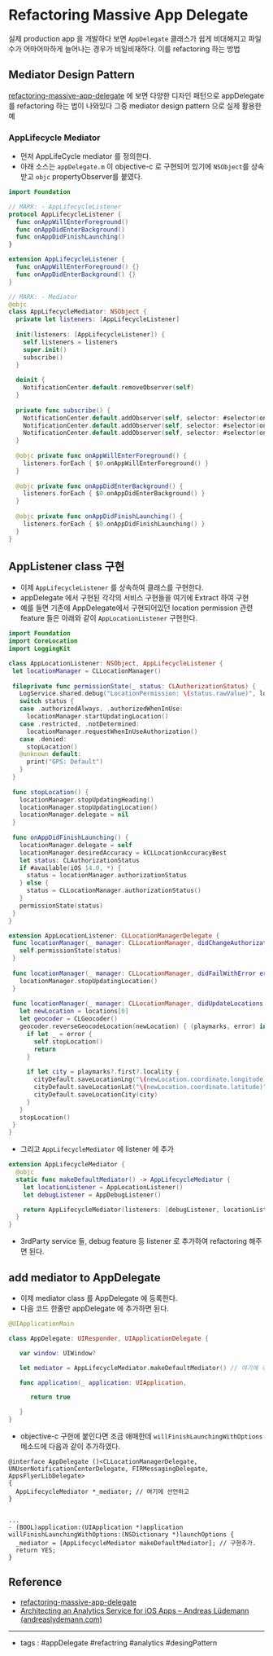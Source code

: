 # Refactoring Massive App Delegate

실제 production app 을 개발하다 보면 `AppDelegate` 클래스가 쉽게 비대해지고 파일수가 어마어마하게 늘어나는 경우가 비일비재하다. 이를 refactoring 하는 방법

## Mediator Design Pattern
[refactoring-massive-app-delegate](https://www.vadimbulavin.com/refactoring-massive-app-delegate/) 에 보면 다양한 디자인 패턴으로 appDelegate를 refactoring 하는 법이 나와있다 그중 mediator design pattern 으로 실제 활용한 예 

### AppLifecycle Mediator
- 먼저 AppLifeCycle mediator 를 정의한다. 
- 아래 소스는 `appDelegate.m` 이 objective-c 로 구현되어 있기에 `NSObject`를 상속받고 `objc` propertyObserver를 붙였다. 
```swift
import Foundation

// MARK: - AppLifecycleListener
protocol AppLifecycleListener {
  func onAppWillEnterForeground()
  func onAppDidEnterBackground()
  func onAppDidFinishLaunching()
}

extension AppLifecycleListener {
  func onAppWillEnterForeground() {}
  func onAppDidEnterBackground() {}
}

// MARK: - Mediator
@objc
class AppLifecycleMediator: NSObject {
  private let listeners: [AppLifecycleListener]
  
  init(listeners: [AppLifecycleListener]) {
    self.listeners = listeners
    super.init()
    subscribe()
  }
  
  deinit {
    NotificationCenter.default.removeObserver(self)
  }
  
  private func subscribe() {
    NotificationCenter.default.addObserver(self, selector: #selector(onAppWillEnterForeground), name: UIApplication.willEnterForegroundNotification, object: nil)
    NotificationCenter.default.addObserver(self, selector: #selector(onAppDidEnterBackground), name: UIApplication.didEnterBackgroundNotification, object: nil)
    NotificationCenter.default.addObserver(self, selector: #selector(onAppDidFinishLaunching), name: UIApplication.didFinishLaunchingNotification, object: nil)
  }
  
  @objc private func onAppWillEnterForeground() {
    listeners.forEach { $0.onAppWillEnterForeground() }
  }
  
  @objc private func onAppDidEnterBackground() {
    listeners.forEach { $0.onAppDidEnterBackground() }
  }
  
  @objc private func onAppDidFinishLaunching() {
    listeners.forEach { $0.onAppDidFinishLaunching() }
  }
}


```

## AppListener class 구현
- 이제 `AppLifecycleListener` 를 상속하여 클래스를 구현한다. 
- appDelegate 에서 구현된 각각의 서비스 구현들을 여기에 Extract 하여 구현 
- 예를 들면 기존에 AppDelegate에서 구현되어있던 location permission 관련 feature 들은 아래와 같이 `AppLocationListener` 구현한다.  

 ```swift
import Foundation
import CoreLocation
import LoggingKit

class AppLocationListener: NSObject, AppLifecycleListener {
  let locationManager = CLLocationManager()
  
  fileprivate func permissionState(_ status: CLAuthorizationStatus) {
    LogService.shared.debug("LocationPermission: \(status.rawValue)", logCategory: \.debug)
    switch status {
    case .authorizedAlways, .authorizedWhenInUse:
      locationManager.startUpdatingLocation()
    case .restricted, .notDetermined:
      locationManager.requestWhenInUseAuthorization()
    case .denied:
      stopLocation()
    @unknown default:
      print("GPS: Default")
    }
  }
  
  func stopLocation() {
    locationManager.stopUpdatingHeading()
    locationManager.stopUpdatingLocation()
    locationManager.delegate = nil
  }
  
  func onAppDidFinishLaunching() {
    locationManager.delegate = self
    locationManager.desiredAccuracy = kCLLocationAccuracyBest
    let status: CLAuthorizationStatus
    if #available(iOS 14.0, *) {
      status = locationManager.authorizationStatus
    } else {
      status = CLLocationManager.authorizationStatus()
    }
    permissionState(status)
  }
}

extension AppLocationListener: CLLocationManagerDelegate {
  func locationManager(_ manager: CLLocationManager, didChangeAuthorization status: CLAuthorizationStatus) {
    self.permissionState(status)
  }
  
  func locationManager(_ manager: CLLocationManager, didFailWithError error: Error) {
    locationManager.stopUpdatingLocation()
  }
  
  func locationManager(_ manager: CLLocationManager, didUpdateLocations locations: [CLLocation]) {
    let newLocation = locations[0]
    let geocoder = CLGeocoder()
    geocoder.reverseGeocodeLocation(newLocation) { (playmarks, error) in
      if let _ = error {
        self.stopLocation()
        return
      }
      
      if let city = playmarks?.first?.locality {
        cityDefault.saveLocationLng("\(newLocation.coordinate.longitude)")
        cityDefault.saveLocationLat("\(newLocation.coordinate.latitude)")
        cityDefault.saveLocationCity(city)
      }
    }
    stopLocation()
  }
}

```

- 그리고 `AppLifecycleMediator` 에 listener  에 추가

```swift
extension AppLifecycleMediator {
  @objc
  static func makeDefaultMediator() -> AppLifecycleMediator {
    let locationListener = AppLocationListener()
    let debugListener = AppDebugListener()

    return AppLifecycleMediator(listeners: [debugListener, locationListener])
  }
}

```

- 3rdParty service 들, debug feature 등 listener 로 추가하여 refactoring 해주면 된다. 

## add mediator to AppDelegate
- 이제 mediator class 를 AppDelegate 에 등록한다. 
- 다음 코드 한줄만 appDelegate 에 추가하면 된다. 

```swift
@UIApplicationMain

class AppDelegate: UIResponder, UIApplicationDelegate {

   var window: UIWindow?

   let mediator = AppLifecycleMediator.makeDefaultMediator() // 여기에 추가

   func application(_ application: UIApplication,                                           didFinishLaunchingWithOptions launchOptions:                              [UIApplicationLaunchOptionsKey: Any]?) -> Bool {

      return true

   }
}
```

- objective-c 구현에 붙인다면 조금 애매한데 `willFinishLaunchingWithOptions` 메소드에 다음과 같이 추가하였다. 

```objc
@interface AppDelegate ()<CLLocationManagerDelegate, UNUserNotificationCenterDelegate, FIRMessagingDelegate, AppsFlyerLibDelegate>
{
  AppLifecycleMediator *_mediator; // 여기에 선언하고 
}


...
- (BOOL)application:(UIApplication *)application willFinishLaunchingWithOptions:(NSDictionary *)launchOptions {
  _mediator = [AppLifecycleMediator makeDefaultMediator]; // 구현추가.
  return YES;
}

```


## Reference
- [refactoring-massive-app-delegate](https://www.vadimbulavin.com/refactoring-massive-app-delegate/)
- [Architecting an Analytics Service for iOS Apps – Andreas Lüdemann (andreaslydemann.com)](https://andreaslydemann.com/architecting-an-analytics-service-for-ios-apps/)

--- 
- tags : #appDelegate #refactring #analytics #desingPattern 



